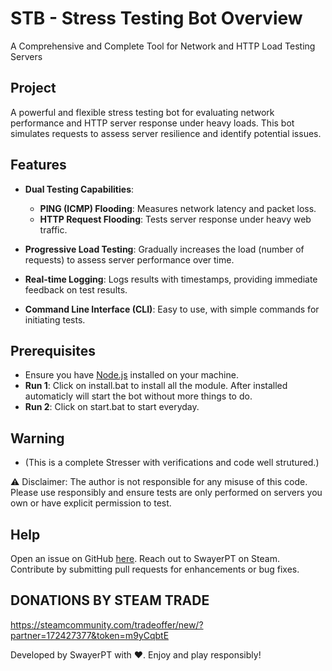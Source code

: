 # STB - Stress Testing Bot Overview
A Comprehensive and Complete Tool for Network and HTTP Load Testing Servers

## Project

A powerful and flexible stress testing bot for evaluating network performance and HTTP server response under heavy loads. This bot simulates requests to assess server resilience and identify potential issues.

## Features

- **Dual Testing Capabilities**: 
  - **PING (ICMP) Flooding**: Measures network latency and packet loss.
  - **HTTP Request Flooding**: Tests server response under heavy web traffic.
  
- **Progressive Load Testing**: Gradually increases the load (number of requests) to assess server performance over time.

- **Real-time Logging**: Logs results with timestamps, providing immediate feedback on test results.

- **Command Line Interface (CLI)**: Easy to use, with simple commands for initiating tests.

## Prerequisites

- Ensure you have [Node.js](https://nodejs.org/) installed on your machine.
- **Run 1**: Click on install.bat to install all the module. After installed automaticly will start the bot without more things to do.
- **Run 2**: Click on start.bat to start everyday.

## Warning
- (This is a complete Stresser with verifications and code well strutured.)
  
⚠️ Disclaimer: The author is not responsible for any misuse of this code. Please use responsibly and ensure tests are only performed on servers you own or have explicit permission to test.

## Help
Open an issue on GitHub <a href='https://github.com/SwayerPT/Stress-Testing-Bot/issues'>here</a>.
Reach out to SwayerPT on Steam.
Contribute by submitting pull requests for enhancements or bug fixes.

## DONATIONS BY STEAM TRADE
https://steamcommunity.com/tradeoffer/new/?partner=172427377&token=m9yCqbtE

Developed by SwayerPT with ❤️. Enjoy and play responsibly!
